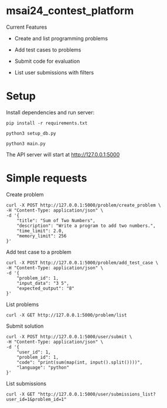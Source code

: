 # msai24_contest_platform
Current Features

* Create and list programming problems

* Add test cases to problems

* Submit code for evaluation

* List user submissions with filters

# Setup

Install dependencies and run server:

`pip install -r requirements.txt`

`python3 setup_db.py`

`python3 main.py`

The API server will start at http://127.0.0.1:5000

# Simple requests

Create problem
```
curl -X POST http://127.0.0.1:5000/problem/create_problem \
-H "Content-Type: application/json" \
-d '{
    "title": "Sum of Two Numbers",
    "description": "Write a program to add two numbers.",
    "time_limit": 2.0,
    "memory_limit": 256
}'
```

Add test case to a problem
```
curl -X POST http://127.0.0.1:5000/problem/add_test_case \
-H "Content-Type: application/json" \
-d '{
    "problem_id": 1,
    "input_data": "3 5",
    "expected_output": "8"
}'
```

List problems

`curl -X GET http://127.0.0.1:5000/problem/list`

Submit solution 

```
curl -X POST http://127.0.0.1:5000/user/submit \
-H "Content-Type: application/json" \
-d '{
    "user_id": 1,
    "problem_id": 1,
    "code": "print(sum(map(int, input().split())))",
    "language": "python"
}'
```

List submissions
```
curl -X GET "http://127.0.0.1:5000/user/submissions_list?user_id=1&problem_id=1"
```
